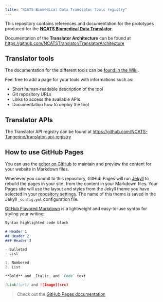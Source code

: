 ```yaml
---
title: "NCATS Biomedical Data Translator tools registry"
---
```


This repository contains references and documentation for the prototypes produced for the [**NCATS Biomedical Data Translator**](https://ncats.nih.gov/translator).

Documentation of the **Translator Architecture** can be found at https://github.com/NCATSTranslator/TranslatorArchitecture 

## Translator tools

The documentation for the different tools can be [found in the Wiki](https://github.com/NCATSTranslator/NCATSTranslator.github.io/wiki).

Feel free to add a page for your tools with informations such as:

* Short human-readable description of the tool
* Git repository URLs
* Links to access the available APIs
* Documentation how to deploy the tool

## Translator APIs

The Translator API registry can be found at https://github.com/NCATS-Tangerine/translator-api-registry

## How to use GitHub Pages

You can use the [editor on GitHub](https://github.com/NCATSTranslator/NCATSTranslator.github.io/edit/master/index.md) to maintain and preview the content for your website in Markdown files.

Whenever you commit to this repository, GitHub Pages will run [Jekyll](https://jekyllrb.com/) to rebuild the pages in your site, from the content in your Markdown files. Your Pages site will use the layout and styles from the Jekyll theme you have selected in your [repository settings](https://github.com/NCATSTranslator/NCATSTranslator.github.io/settings). The name of this theme is saved in the Jekyll `_config.yml` configuration file.

 [GitHub Flavored Markdown](https://guides.github.com/features/mastering-markdown/) is a lightweight and easy-to-use syntax for styling your writing:

```markdown
Syntax highlighted code block

# Header 1
## Header 2
### Header 3

- Bulleted
- List

1. Numbered
2. List

**Bold** and _Italic_ and `Code` text

[Link](url) and ![Image](src)
```

> Check out the [GitHub Pages documentation](https://help.github.com/categories/github-pages-basics/) 